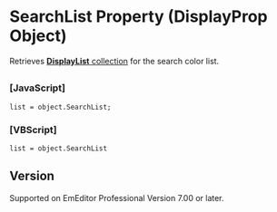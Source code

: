 # SearchList Property (DisplayProp Object)

Retrieves [**DisplayList** collection](../display_list/index) for the search color list.

## 

### \[JavaScript\]

```
list = object.SearchList;
```

### \[VBScript\]

```
list = object.SearchList
```

## Version

Supported on EmEditor Professional Version 7.00 or later.
